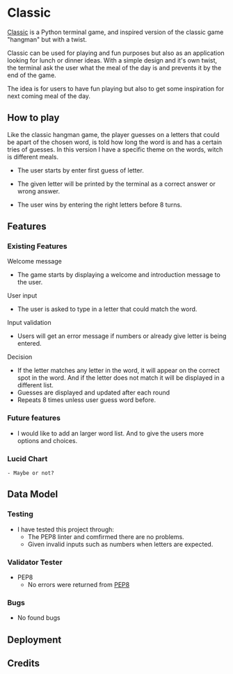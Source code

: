 # Classic
 [Classic](https://emmabergner.github.io/blink/) is a Python terminal game, and inspired version of the classic game "hangman" but with a twist. 
 
 Classic can be used for playing and fun purposes but also as an application looking for lunch or dinner ideas. With a simple design and it's own twist, the terminal ask the user what the meal of the day is and prevents it by the end of the game. 
 
 The idea is for users to have fun playing but also to get some inspiration for next coming meal of the day.


## How to play
Like the classic hangman game, the player guesses on a letters that could be apart of the chosen word, is told how long the word is and has a certain tries of guesses. In this version I have a specific theme on the words, witch is different meals. 

 - The user starts by enter first guess of letter. 

- The given letter will be printed by the terminal as a correct answer or wrong answer. 

- The user wins by entering the right letters before 8 turns. 

## Features

### Existing Features
Welcome message 
- The game starts by displaying a welcome and introduction message to the user. 

User input
- The user is asked to type in a letter that could match the word. 

Input validation 
- Users will get an error message if numbers or already give letter is being entered.

Decision 
- If the letter matches any letter in the word, it will appear on the correct spot in the word. And if the letter does not match it will be displayed in a different list. 
- Guesses are displayed and updated after each round
- Repeats 8 times unless user guess word before. 

### Future features 
- I would like to add an larger word list. And to give the users more options and choices. 


### Lucid Chart 
    - Maybe or not? 

## Data Model 

### Testing 
- I have tested this project through: 
    - The PEP8 linter and comfirmed there are no problems. 
    - Given invalid inputs such as numbers when letters are expected. 

### Validator Tester
- PEP8 
    - No errors were returned from [PEP8](ADRESSHIT)

### Bugs
- No found bugs 

## Deployment 

## Credits 
